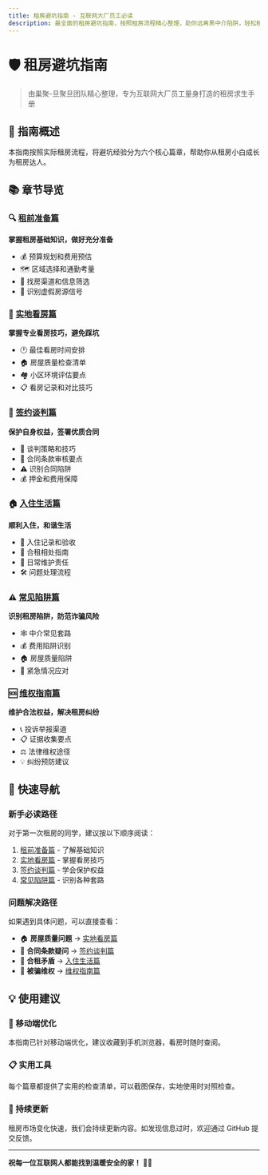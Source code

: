 ```yaml
---
title: 租房避坑指南 - 互联网大厂员工必读
description: 最全面的租房避坑指南，按照租房流程精心整理，助你远离黑中介陷阱，轻松租到心仪房源
---
```


# 🛡️ 租房避坑指南

> 由巢聚-旦聚旦团队精心整理，专为互联网大厂员工量身打造的租房求生手册

## 📖 指南概述

本指南按照实际租房流程，将避坑经验分为六个核心篇章，帮助你从租房小白成长为租房达人。

## 📚 章节导览

### 🔍 [租前准备篇](./preparation)

**掌握租房基础知识，做好充分准备**

- 💰 预算规划和费用预估
- 🗺️ 区域选择和通勤考量
- 📱 找房渠道和信息筛选
- 🚩 识别虚假房源信号

### 👀 [实地看房篇](./viewing)

**掌握专业看房技巧，避免踩坑**

- 🕐 最佳看房时间安排
- 🏠 房屋质量检查清单
- 🏘️ 小区环境评估要点
- 📋 看房记录和对比技巧

### 📝 [签约谈判篇](./contract)

**保护自身权益，签署优质合同**

- 🎯 谈判策略和技巧
- 📄 合同条款审核要点
- ⚠️ 识别合同陷阱
- 💰 押金和费用保障

### 🏠 [入住生活篇](./living)

**顺利入住，和谐生活**

- 📸 入住记录和验收
- 👥 合租相处指南
- 🔧 日常维护责任
- 🛠️ 问题处理流程

### ⚠️ [常见陷阱篇](./traps)

**识别租房陷阱，防范诈骗风险**

- 🕸️ 中介常见套路
- 💰 费用陷阱识别
- 🏠 房屋质量陷阱
- 🚨 紧急情况应对

### 🆘 [维权指南篇](./rights)

**维护合法权益，解决租房纠纷**

- 📞 投诉举报渠道
- 📋 证据收集要点
- ⚖️ 法律维权途径
- 💡 纠纷预防建议

## 🎯 快速导航

### 新手必读路径

对于第一次租房的同学，建议按以下顺序阅读：

1. [租前准备篇](./preparation) - 了解基础知识
2. [实地看房篇](./viewing) - 掌握看房技巧  
3. [签约谈判篇](./contract) - 学会保护权益
4. [常见陷阱篇](./traps) - 识别各种套路

### 问题解决路径

如果遇到具体问题，可以直接查看：

- 🏠 **房屋质量问题** → [实地看房篇](./viewing)
- 📝 **合同条款疑问** → [签约谈判篇](./contract)
- 👥 **合租矛盾** → [入住生活篇](./living)
- 🚨 **被骗维权** → [维权指南篇](./rights)

## 💡 使用建议

### 📱 移动端优化

本指南已针对移动端优化，建议收藏到手机浏览器，看房时随时查阅。

### 📋 实用工具

每个篇章都提供了实用的检查清单，可以截图保存，实地使用时对照检查。

### 🔄 持续更新

租房市场变化快速，我们会持续更新内容。如发现信息过时，欢迎通过 GitHub 提交反馈。

---

**祝每一位互联网人都能找到温暖安全的家！** 🏡✨
